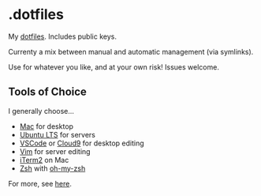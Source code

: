 # .dotfiles

My [dotfiles](https://dotfiles.github.io/). Includes public keys.

Currenty a mix between manual and automatic management (via symlinks).

Use for whatever you like, and at your own risk! Issues welcome.

## Tools of Choice

I generally choose...

* [Mac](https://www.apple.com/au/macbook-pro/) for desktop
* [Ubuntu LTS](https://wiki.ubuntu.com/LTS) for servers
* [VSCode](https://code.visualstudio.com/) or [Cloud9](https://aws.amazon.com/cloud9/) for desktop editing
* [Vim](http://www.vim.org/) for server editing
* [iTerm2](https://www.iterm2.com/) on Mac
* [Zsh](http://www.zsh.org/) with [oh-my-zsh](http://ohmyz.sh/)

For more, see [here](https://tm.id.au/apps/).
